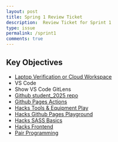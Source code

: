 ```yaml
---
layout: post
title: Spring 1 Review Ticket
description:  Review Ticket for Sprint 1
type: issue
permalink: /sprint1
comments: true
---
```


## Key Objectives

- [Laptop Verification or Cloud Workspace]({{site.baseurl}}/devops/tools/verify)
- VS Code 
- Show VS Code GitLens
- [Github student_2025 repo](https://github.com/dino596/arthur_2025)
- [Github Pages Actions](https://dino596.github.io/arthur_2025)
- [Hacks Tools & Equipment Play]({{site.baseurl}}/2024/08/22/sprint1_hacks_IPYNB_2_.html)
- [Hacks Github Pages Playground]({{site.baseurl}}/github/pages/hacks)
- [Hacks SASS Basics]({{site.baseurl}}/sass_basics/play)
- [Hacks Frontend]({{site.baseurl}}/frontend/basics/playground)
- [Pair Programming](https://leetcode.com/problems/insert-greatest-common-divisors-in-linked-list/?envType=daily-question&envId=2024-09-10)